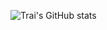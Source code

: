 ![Trai's GitHub stats](https://github-readme-stats.vercel.app/api?username=NgocTrai&theme=neon&show_icons=true)
